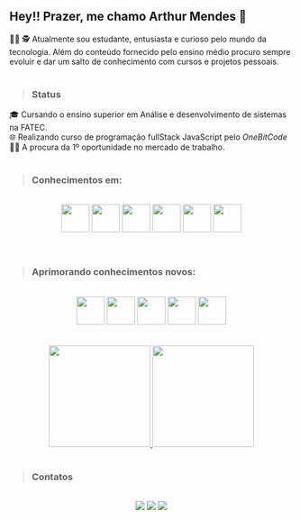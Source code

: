## Hey!! Prazer, me chamo Arthur Mendes 👋

👨‍🎓 🕵️ Atualmente sou estudante, entusiasta e curioso pelo mundo da tecnologia.
Além do conteúdo fornecido pelo ensino médio procuro sempre evoluir e dar um salto de conhecimento com cursos e projetos pessoais.
<br/>
<br/>

>### Status
🎓 Cursando o ensino superior em Análise e desenvolvimento de sistemas na FATEC.<br/>
🌐 Realizando curso de programação fullStack JavaScript pelo <i>OneBitCode</i><br/>
👨‍💻 A procura da 1º oportunidade no mercado de trabalho.<br/><br/>

>### Conhecimentos em:

<div syle="display: inline_block;" align="center"><br/>
  <img src="https://cdn.jsdelivr.net/gh/devicons/devicon/icons/html5/html5-original.svg" width="50"/>
  <img src="https://cdn.jsdelivr.net/gh/devicons/devicon/icons/css3/css3-original.svg" width="50"/>
  <img src="https://cdn.jsdelivr.net/gh/devicons/devicon/icons/sass/sass-original.svg" width="50"/>
  <img src="https://cdn.jsdelivr.net/gh/devicons/devicon/icons/javascript/javascript-original.svg" width="50"/>
  <img src="https://cdn.jsdelivr.net/gh/devicons/devicon/icons/php/php-original.svg" width="50"/>
  <img src="https://cdn.jsdelivr.net/gh/devicons/devicon/icons/mysql/mysql-original-wordmark.svg" width="50"/>
</div><br/><br/>


>### Aprimorando conhecimentos novos:

<div syle="display: inline_block;" align="center"><br/>
  <img src="https://cdn.jsdelivr.net/gh/devicons/devicon/icons/react/react-original-wordmark.svg" width="50"/>
  <img src="https://cdn.jsdelivr.net/gh/devicons/devicon/icons/python/python-original.svg" width="50"/>
  <img src="https://cdn.jsdelivr.net/gh/devicons/devicon/icons/java/java-original.svg" width="50"/>
  <img src="https://cdn.jsdelivr.net/gh/devicons/devicon/icons/dart/dart-original.svg" width="50" />        
  <img src="https://cdn.jsdelivr.net/gh/devicons/devicon/icons/flutter/flutter-original.svg" width="50"/>
        
</div><br/><br/>

<div align="center">
  <a href="https://github.com/Arthur-Mendes-M">
    <img height="180em" src="https://github-readme-stats.vercel.app/api?username=Arthur-Mendes-M&show_icons=true&theme=dark&include_all_commits=true&count_private=true"/>
    <img height="180em" src="https://github-readme-stats.vercel.app/api/top-langs/?username=Arthur-Mendes-M&layout=compact&langs_count=7&theme=dark"/>
  </a>
</div> <br>
  
>### Contatos

<div syle="display: inline_block" align="center"><br/>
  <a href="mailto:arthurmendesmartins0105@gmail.com" target="_blank"/><img src="https://img.shields.io/badge/Gmail-1f1f1f?style=for-the-badge&logo=gmail&logoColor=white"></a>
  <a href="https://www.linkedin.com/in/arthur-mendes-martins-b7ba6a1b8" target="_blank">  <img src="https://img.shields.io/badge/LinkedIn-0077B5?style=for-the-badge&logo=linkedin&logoColor=white"/></a>
  <a href="https://www.instagram.com/arthurm_mendes/" target="_blank"><img src="https://img.shields.io/badge/Instagram-E4405F?style=for-the-badge&logo=instagram&logoColor=white"/></a>
</div><br/><br/>

<!---
Arthur-Mendes-M/Arthur-Mendes-M is a ✨ special ✨ repository because its `README.md` (this file) appears on your GitHub profile.
You can click the Preview link to take a look at your changes.
--->
